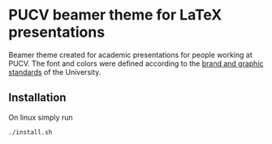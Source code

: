 # PUCV beamer theme for LaTeX presentations
Beamer theme created for academic presentations for people working at PUCV. The font and colors were defined according to the [brand and graphic standards](https://www.pucv.cl/uuaa/normas-graficas-pucv) of the University.

## Installation
On linux simply run
```bash
./install.sh
```
